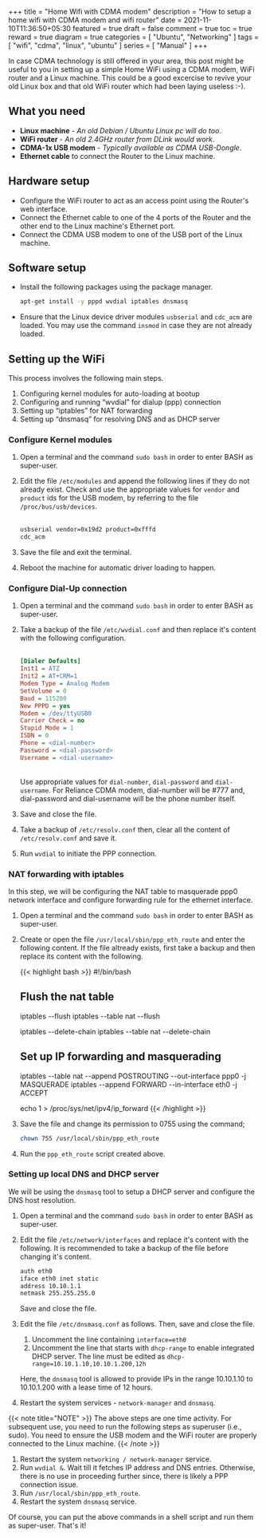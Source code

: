 +++
title = "Home Wifi with CDMA modem"
description = "How to setup a home wifi with CDMA modem and wifi router"
date = 2021-11-10T11:36:50+05:30
featured = true
draft = false
comment = true
toc = true
reward = true
diagram = true
categories = [
  "Ubuntu",
  "Networking"
]
tags = [
  "wifi",
  "cdma",
  "linux",
  "ubuntu"
]
series = [
  "Manual"
]
+++

In case CDMA technology is still offered in your area, this post might be useful to you in setting up a simple Home WiFi
using a CDMA modem, WiFi router and a Linux machine. This could be a good excercise to revive your old Linux box and that
old WiFi router which had been laying useless :-).

## What you need

* **Linux machine** - *An old Debian / Ubuntu Linux pc will do too*.
* **WiFi router** - *An old 2.4GHz router from DLink would work*.
* **CDMA-1x USB modem** - *Typically available as CDMA USB-Dongle*.
* **Ethernet cable** to connect the Router to the Linux machine.

## Hardware setup

* Configure the WiFi router to act as an access point using the Router's web interface.
* Connect the Ethernet cable to one of the 4 ports of the Router and the other end to the Linux machine's Ethernet port.
* Connect the CDMA USB modem to one of the USB port of the Linux machine.

## Software setup

* Install the following packages using the package manager.

  ```bash
  apt-get install -y pppd wvdial iptables dnsmasq
  ```

* Ensure that the Linux device driver modules `usbserial` and `cdc_acm` are loaded. You may use the command `insmod`
  in case they are not already loaded.

## Setting up the WiFi

This process involves the following main steps.

1. Configuring kernel modules for auto-loading at bootup
2. Configuring and running “wvdial” for dialup (ppp) connection
3. Setting up “iptables” for NAT forwarding
4. Setting up “dnsmasq” for resolving DNS and as DHCP server

### Configure Kernel modules

1. Open a terminal and the command `sudo bash` in order to enter BASH as super-user.
2. Edit the file `/etc/modules` and append the following lines if they do not already exist.
   Check and use the appropriate values for `vendor` and `product` ids for the USB modem, by
   referring to the file `/proc/bus/usb/devices`.<br/><br/>

    ```bash
   usbserial vendor=0x19d2 product=0xfffd
   cdc_acm
   ```

3. Save the file and exit the terminal.
4. Reboot the machine for automatic driver loading to happen.

### Configure Dial-Up connection

1. Open a terminal and the command `sudo bash` in order to enter BASH as super-user.
2. Take a backup of the file `/etc/wvdial.conf` and then replace it's content with the following configuration.<br/><br/>

    ```ini
    [Dialer Defaults]
    Init1 = ATZ
    Init2 = AT+CRM=1
    Modem Type = Analog Modem
    SetVolume = 0
    Baud = 115200
    New PPPD = yes
    Modem = /dev/ttyUSB0
    Carrier Check = no
    Stupid Mode = 1
    ISDN = 0
    Phone = <dial-number>
    Password = <dial-password>
    Username = <dial-username>
    ```

    <br/>Use appropriate values for `dial-number`, `dial-password` and `dial-username`. For Reliance CDMA modem,
    dial-number will be #777 and, dial-password and dial-username will be the phone number itself.

3. Save and close the file.
4. Take a backup of `/etc/resolv.conf` then, clear all the content of `/etc/resolv.conf` and save it.
5. Run `wvdial` to initiate the PPP connection.

### NAT forwarding with iptables

In this step, we will be configuring the NAT table to masquerade ppp0 network interface
and configure forwarding rule for the ethernet interface.

1. Open a terminal and the command `sudo bash` in order to enter BASH as super-user.
2. Create or open the file `/usr/local/sbin/ppp_eth_route` and enter the following content.
    If the file altready exists, first take a backup and then replace its content with the following.

    {{< highlight bash >}}
    #!/bin/bash

    ## Flush the nat table
    iptables --flush
    iptables --table nat --flush

    iptables --delete-chain
    iptables --table nat --delete-chain

    ## Set up IP forwarding and masquerading
    iptables --table nat --append POSTROUTING --out-interface ppp0 -j MASQUERADE
    iptables --append FORWARD --in-interface eth0 -j ACCEPT

    echo 1 > /proc/sys/net/ipv4/ip_forward
    {{< /highlight >}}

3. Save the file and change its permission to 0755 using the command;

    ```bash
    chown 755 /usr/local/sbin/ppp_eth_route
    ```

4. Run the `ppp_eth_route` script created above.

### Setting up local DNS and DHCP server

We will be using the `dnsmasq` tool to setup a DHCP server and configure the DNS host resolution.

1. Open a terminal and the command `sudo bash` in order to enter BASH as super-user.
2. Edit the file `/etc/network/interfaces` and replace it's content with the following.
    It is recommended to take a backup of the file before changing it's content.

    ```bash
    auth eth0
    iface eth0 inet static
    address 10.10.1.1
    netmask 255.255.255.0
    ```

    Save and close the file.
3. Edit the file `/etc/dnsmasq.conf` as follows. Then, save and close the file.

    1. Uncomment the line containing `interface=eth0`
    2. Uncomment the line that starts with `dhcp-range` to enable integrated DHCP server. The line
      must be edited as `dhcp-range=10.10.1.10,10.10.1.200,12h`

    Here, the `dnsmasq` tool is allowed to provide IPs in the range 10.10.1.10 to 10.10.1.200 with a lease time of 12 hours.
4. Restart the system services - `network-manager` and `dnsmasq`.

{{< note title="NOTE" >}}
The above steps are one time activity. For subsequent use, you need to run the following steps as superuser (i.e., sudo).
You need to ensure the USB modem and the WiFi router are properly connected to the Linux machine.
{{< /note >}}

1. Restart the system `networking / network-manager` service.
2. Run `wvdial &`. Wait till it fetches IP address and DNS entries. Otherwise, there is no use
   in proceeding further since, there is likely a PPP connection issue.
3. Run `/usr/local/sbin/ppp_eth_route`.
4. Restart the system `dnsmasq` service.

Of course, you can put the above commands in a shell script and run them as super-user. That's it!
